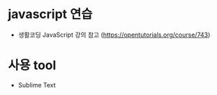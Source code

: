 # javascript 연습
* 생활코딩 JavaScript 강의 참고 (https://opentutorials.org/course/743)

# 사용 tool
* Sublime Text
